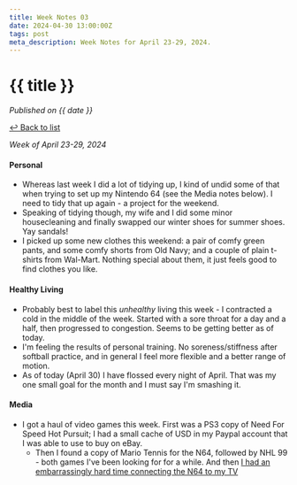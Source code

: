 ```yaml
---
title: Week Notes 03
date: 2024-04-30 13:00:00Z
tags: post
meta_description: Week Notes for April 23-29, 2024.
---
```


# {{ title }}

<p><em>Published on {{ date }}</em></p>
<p><a href="/weeknotes/">&#8617; Back to list</a></p> 

*Week of April 23-29, 2024*

#### Personal 
- Whereas last week I did a lot of tidying up, I kind of undid some of that when trying to set up my Nintendo 64 (see the Media notes below). I need to tidy that up again - a project for the weekend. 
- Speaking of tidying though, my wife and I did some minor housecleaning and finally swapped our winter shoes for summer shoes. Yay sandals!
- I picked up some new clothes this weekend: a pair of comfy green pants, and some comfy shorts from Old Navy; and a couple of plain t-shirts from Wal-Mart. Nothing special about them, it just feels good to find clothes you like.

#### Healthy Living 
- Probably best to label this *unhealthy* living this week - I contracted a cold in the middle of the week. Started with a sore throat for a day and a half, then progressed to congestion. Seems to be getting better as of today. 
- I'm feeling the results of personal training. No soreness/stiffness after softball practice, and in general I feel more flexible and a better range of motion.
- As of today (April 30) I have flossed every night of April. That was my one small goal for the month and I must say I'm smashing it.

#### Media 
- I got a haul of video games this week. First was a PS3 copy of Need For Speed Hot Pursuit; I had a small cache of USD in my Paypal account that I was able to use to buy on eBay. 
    - Then I found a copy of Mario Tennis for the N64, followed by NHL 99 - both games I've been looking for for a while. And then [I had an embarrassingly hard time connecting the N64 to my TV](https://lwgrs.bearblog.dev/new-tech-stupid/)
